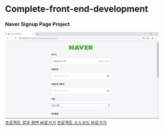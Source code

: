 <h1>Complete-front-end-development</h1>
<h3>Naver Signup Page Project</h3>
<img src="/js/p01Naver/result.png" >
<a href="https://miniminis.github.io/Complete-front-end-development/blob/master/js/p01Naver/naverCheck.html">프로젝트 결과 화면 바로가기</a>
<a href="https://miniminis.github.io/Complete-front-end-development/tree/master/js/p01Naver">프로젝트 소스코드 바로가기</a>
